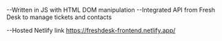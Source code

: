 --Written in JS with HTML DOM manipulation
--Integrated API from Fresh Desk to manage tickets and contacts

--Hosted Netlify link
https://freshdesk-frontend.netlify.app/
